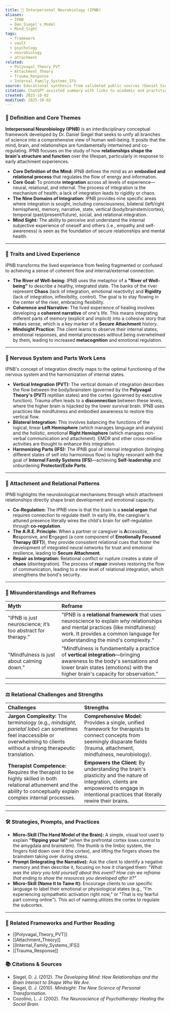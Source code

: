 ```yaml
---
title: 🧠 Interpersonal Neurobiology (IPNB)
aliases:
  - IPNB
  - Dan_Siegel's_Model
  - Mind_Sight
tags:
  - framework
  - vault
  - psychology
  - neurobiology
  - attachment
related:
  - Polyvagal_Theory_PVT
  - Attachment_Theory
  - Trauma_Response
  - Internal_Family_Systems_IFS
source: Educational synthesis from validated public sources (Daniel Siegel's model)
citation: ChatGPT-assisted summary with links to academic and practitioner materials
created: 2025-10-02
modified: 2025-10-02
---
```


<!-- @format -->

### 🧩 Definition and Core Themes

**Interpersonal Neurobiology (IPNB)** is an interdisciplinary conceptual framework developed by Dr. Daniel Siegel that seeks to unify all branches of science into a comprehensive view of human well-being. It posits that the mind, brain, and relationships are fundamentally intertwined and co-regulating. IPNB focuses on the study of how **relationships shape the brain's structure and function** over the lifespan, particularly in response to early attachment experiences.

- **Core Definition of the Mind:** IPNB defines the mind as an **embodied and relational process** that regulates the flow of energy and information.
- **Core Goal:** To promote **integration** across all levels of experience—neural, relational, and internal. The process of integration is the mechanism of health; a lack of integration leads to rigidity or chaos.
- **The Nine Domains of Integration:** IPNB provides nine specific areas where integration is sought, including consciousness, bilateral (left/right hemisphere), memory, narrative, state, vertical (body/brainstem/cortex), temporal (past/present/future), social, and relational integration.
- **Mind Sight:** The ability to perceive and understand the internal subjective experience of oneself and others (i.e., empathy and self-awareness) is seen as the foundation of secure relationships and mental health.

---

### 🌿 Traits and Lived Experience

IPNB transforms the lived experience from feeling fragmented or confused to achieving a sense of coherent flow and internal/external connection.

- **The River of Well-being:** IPNB uses the metaphor of a **"River of Well-being"** to describe a healthy, integrated state. The banks of the river represent **Chaos** (lack of integration, emotional reactivity) and **Rigidity** (lack of integration, inflexibility, control). The goal is to stay flowing in the center of the river, embracing flexibility.
- **Coherence and Narrative:** The lived experience of healing involves developing a **coherent narrative** of one's life. This means integrating different parts of memory (explicit and implicit) into a cohesive story that makes sense, which is a key marker of a **Secure Attachment** history.
- **Mindsight Practice:** The client learns to observe their internal states, emotional responses, and mental processes without being overwhelmed by them, leading to increased **metacognition** and emotional regulation.

---

### 🧠 Nervous System and Parts Work Lens

IPNB's concept of integration directly maps to the optimal functioning of the nervous system and the harmonization of internal states.

- **Vertical Integration (PVT):** The vertical domain of integration describes the flow between the body/brainstem (governed by the **Polyvagal Theory's (PVT)** reptilian states) and the cortex (governed by executive function). Trauma often leads to a **disconnection** between these levels, where the higher brain is hijacked by the lower survival brain. IPNB uses practices like mindfulness and embodied awareness to restore this vertical flow.
- **Bilateral Integration:** This involves balancing the functions of the logical, linear **Left Hemisphere** (which manages language and analysis) and the holistic, emotional **Right Hemisphere** (which manages non-verbal communication and attachment). EMDR and other cross-midline activities are thought to enhance this integration.
- **Harmonizing Parts (IFS):** The IPNB goal of internal integration (bringing different states of self into harmonious flow) is highly resonant with the goal of **Internal Family Systems (IFS)**—achieving **Self-leadership** and unburdening **Protector/Exile Parts**.

---

### 💞 Attachment and Relational Patterns

IPNB highlights the neurobiological mechanisms through which attachment relationships directly shape brain development and emotional capacity.

- **Co-Regulation:** The IPNB view is that the brain is a **social organ** that requires connection to regulate itself. In early life, the caregiver's attuned presence literally wires the child's brain for self-regulation through **co-regulation**.
- **The A.R.E. Principle:** When a partner or caregiver is **A**ccessible, **R**esponsive, and **E**ngaged (a core component of **Emotionally Focused Therapy (EFT)**), they provide consistent relational cues that foster the development of integrated neural networks for trust and emotional resilience, leading to **Secure Attachment**.
- **Repair as Integration:** Relational conflict or rupture creates a state of **chaos** (disintegration). The process of **repair** involves restoring the flow of communication, leading to a new level of relational integration, which strengthens the bond's security.

---

### 🔄 Misunderstandings and Reframes

| Myth                                                        | Reframe                                                                                                                                                                                                         |
| :---------------------------------------------------------- | :-------------------------------------------------------------------------------------------------------------------------------------------------------------------------------------------------------------- |
| "IPNB is just neuroscience; it’s too abstract for therapy." | "IPNB is a **relational framework** that uses neuroscience to explain _why_ relationships and mental practices (like mindfulness) work. It provides a common language for understanding the mind's complexity." |
| "Mindfulness is just about calming down."                   | "Mindfulness is fundamentally a practice of **vertical integration**—bringing awareness to the body's sensations and lower brain states (emotions) with the higher brain's capacity for observation."           |

---

### ⚖️ Relational Challenges and Strengths

| Challenges                                                                                                                                                                       | Strengths                                                                                                                                                                                    |
| :------------------------------------------------------------------------------------------------------------------------------------------------------------------------------- | :------------------------------------------------------------------------------------------------------------------------------------------------------------------------------------------- |
| **Jargon Complexity:** The terminology (e.g., _mindsight_, _parietal lobe_) can sometimes feel inaccessible or overwhelming to clients without a strong therapeutic translation. | **Comprehensive Model:** Provides a single, unified framework for therapists to connect concepts from seemingly disparate fields (trauma, attachment, mindfulness, neurobiology).            |
| **Therapist Competence:** Requires the therapist to be highly skilled in both relational attunement and the ability to conceptually explain complex internal processes.          | **Empowers the Client:** By understanding the brain's plasticity and the nature of integration, clients are empowered to engage in intentional practices that literally rewire their brains. |

---

### 🛠️ Strategies, Prompts, and Practices

- **Micro-Skill (The Hand Model of the Brain):** A simple, visual tool used to explain **"flipping your lid"** (when the prefrontal cortex loses control to the amygdala and brainstem). The thumb is the limbic system, the fingers fold down over it (the cortex), and lifting the fingers shows the brainstem taking over during stress.
- **Prompt (Integrating the Narrative):** Ask the client to identify a negative memory and then describe it, focusing on how it changed them: _"What was the story you told yourself about this event? How can we reframe that ending to show the resources you developed after it?"_
- **Micro-Skill (Name It to Tame It):** Encourage clients to use specific language to label their emotional or physiological states (e.g., "I'm experiencing sympathetic activation right now," or "That is my fearful part coming online"). This act of naming utilizes the cortex to regulate the subcortex.

---

### 🔗 Related Frameworks and Further Reading

- [[Polyvagal_Theory_PVT]]
- [[Attachment_Theory]]
- [[Internal_Family_Systems_IFS]]
- [[Trauma_Response]]

### 📚 Citations & Sources

- Siegel, D. J. (2012). _The Developing Mind: How Relationships and the Brain Interact to Shape Who We Are._
- Siegel, D. J. (2010). _Mindsight: The New Science of Personal Transformation._
- Cozolino, L. J. (2002). _The Neuroscience of Psychotherapy: Healing the Social Brain._
